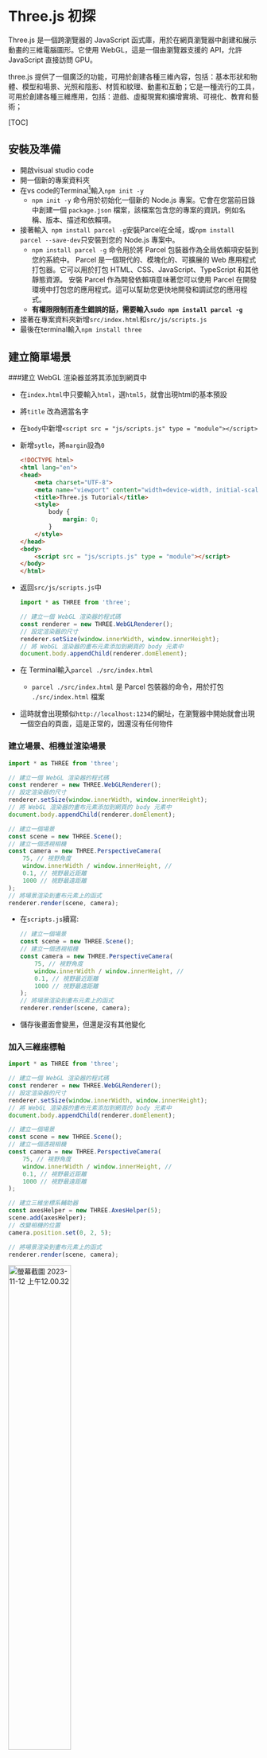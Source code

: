 # Three.js 初探

Three.js 是一個跨瀏覽器的 JavaScript 函式庫，用於在網頁瀏覽器中創建和展示動畫的三維電腦圖形。它使用 WebGL，這是一個由瀏覽器支援的 API，允許 JavaScript 直接訪問 GPU。

three.js 提供了一個廣泛的功能，可用於創建各種三維內容，包括：基本形狀和物體、模型和場景、光照和陰影、材質和紋理、動畫和互動；它是一種流行的工具，可用於創建各種三維應用，包括：遊戲、虛擬現實和擴增實境、可視化、教育和藝術；

[TOC]

## 安裝及準備

- 開啟visual studio code
- 開一個新的專案資料夾
- 在vs code的Terminal[^1]輸入`npm init -y`
	- `npm init -y` 命令用於初始化一個新的 Node.js 專案。它會在您當前目錄中創建一個 `package.json` 檔案，該檔案包含您的專案的資訊，例如名稱、版本、描述和依賴項。
- 接著輸入` npm install parcel -g`安裝Parcel在全域，或`npm install parcel --save-dev`只安裝到您的 Node.js 專案中。
	- `npm install parcel -g` 命令用於將 Parcel 包裝器作為全局依賴項安裝到您的系統中。
		Parcel 是一個現代的、模塊化的、可擴展的 Web 應用程式打包器。它可以用於打包 HTML、CSS、JavaScript、TypeScript 和其他靜態資源。
		安裝 Parcel 作為開發依賴項意味著您可以使用 Parcel 在開發環境中打包您的應用程式。這可以幫助您更快地開發和調試您的應用程式。
	- **有權限限制而產生錯誤的話，需要輸入`sudo npm install parcel -g`**
- 接著在專案資料夾新增`src/index.html`和`src/js/scripts.js`
- 最後在terminal輸入`npm install three`

[^1]: 在vs code中，按下`cmd+j`就會出現Terminal

## 建立簡單場景

###建立 WebGL 渲染器並將其添加到網頁中

- 在`index.html`中只要輸入`html`，選`html5`，就會出現html的基本預設

- 將`title` 改為適當名字

- 在`body`中新增`<script src = "js/scripts.js" type = "module"></script>`

- 新增`sytle`，將`margin`設為`0`

	```html
	<!DOCTYPE html>
	<html lang="en">
	<head>
	    <meta charset="UTF-8">
	    <meta name="viewport" content="width=device-width, initial-scale=1.0">
	    <title>Three.js Tutorial</title>
	    <style>
	        body {
	            margin: 0;
	        }
	    </style>
	</head>
	<body>
	    <script src = "js/scripts.js" type = "module"></script>
	</body>
	</html>
	```

	

- 返回`src/js/scripts.js`中

	```javascript
	import * as THREE from 'three';
	
	// 建立一個 WebGL 渲染器的程式碼
	const renderer = new THREE.WebGLRenderer();
	// 設定渲染器的尺寸
	renderer.setSize(window.innerWidth, window.innerHeight);
	// 將 WebGL 渲染器的畫布元素添加到網頁的 body 元素中
	document.body.appendChild(renderer.domElement);
	```



- 在 Terminal輸入`parcel ./src/index.html`
	- `parcel ./src/index.html` 是 Parcel 包裝器的命令，用於打包 `./src/index.html` 檔案
- 這時就會出現類似`http://localhost:1234`的網址，在瀏覽器中開始就會出現一個空白的頁面，這是正常的，因還沒有任何物件

### 建立場景、相機並渲染場景

```javascript
import * as THREE from 'three';

// 建立一個 WebGL 渲染器的程式碼
const renderer = new THREE.WebGLRenderer();
// 設定渲染器的尺寸
renderer.setSize(window.innerWidth, window.innerHeight);
// 將 WebGL 渲染器的畫布元素添加到網頁的 body 元素中
document.body.appendChild(renderer.domElement);

// 建立一個場景
const scene = new THREE.Scene();
// 建立一個透視相機
const camera = new THREE.PerspectiveCamera(
    75, // 視野角度
    window.innerWidth / window.innerHeight, //
    0.1, // 視野最近距離
    1000 // 視野最遠距離
);
// 將場景渲染到畫布元素上的函式
renderer.render(scene, camera);
```



- 在`scripts.js`續寫:

    ```javascript
    // 建立一個場景
    const scene = new THREE.Scene();
    // 建立一個透視相機
    const camera = new THREE.PerspectiveCamera(
        75, // 視野角度
        window.innerWidth / window.innerHeight, //
        0.1, // 視野最近距離
        1000 // 視野最遠距離
    );
    // 將場景渲染到畫布元素上的函式
    renderer.render(scene, camera);
    ```

- 儲存後畫面會變黑，但還是沒有其他變化

	

### 加入三維座標軸

```javascript
import * as THREE from 'three';

// 建立一個 WebGL 渲染器的程式碼
const renderer = new THREE.WebGLRenderer();
// 設定渲染器的尺寸
renderer.setSize(window.innerWidth, window.innerHeight);
// 將 WebGL 渲染器的畫布元素添加到網頁的 body 元素中
document.body.appendChild(renderer.domElement);

// 建立一個場景
const scene = new THREE.Scene();
// 建立一個透視相機
const camera = new THREE.PerspectiveCamera(
    75, // 視野角度
    window.innerWidth / window.innerHeight, //
    0.1, // 視野最近距離
    1000 // 視野最遠距離
);

// 建立三維坐標系輔助器
const axesHelper = new THREE.AxesHelper(5);
scene.add(axesHelper);
// 改變相機的位置
camera.position.set(0, 2, 5);

// 將場景渲染到畫布元素上的函式
renderer.render(scene, camera);
```

<img src="%E8%9E%A2%E5%B9%95%E6%88%AA%E5%9C%96%202023-11-12%20%E4%B8%8A%E5%8D%8812.00.32.png" alt="螢幕截圖 2023-11-12 上午12.00.32" style="width:50%;" />

- 新增:

	```javascript
	// 建立三維坐標系輔助器
	const axesHelper = new THREE.AxesHelper(5);
	scene.add(axesHelper);
	// 改變相機的位置
	camera.position.set(0, 2, 5);
	```

	- `const axesHelper = new THREE.AxesHelper(5);` 這段程式碼會建立一個三維坐標系輔助器，並將其大小設定為 5。三維坐標系輔助器是 three.js 中一種用於在三維場景中渲染三維坐標系的物件。它由三根線段組成，分別代表 X、Y、Z 軸。
	- `scene.add(axesHelper);` 這段程式碼會將三維坐標系輔助器添加到場景中。
	- `camera.position.set(0, 2, 5);` 這段程式碼會改變相機的位置。相機的位置將位於原點的正前方 5 個單位，正上方 2 個單位。



### 建立一個立方體

```javascript
import * as THREE from 'three';

// 建立一個 WebGL 渲染器的程式碼
const renderer = new THREE.WebGLRenderer();
// 設定渲染器的尺寸
renderer.setSize(window.innerWidth, window.innerHeight);
// 將 WebGL 渲染器的畫布元素添加到網頁的 body 元素中
document.body.appendChild(renderer.domElement);

// 建立一個場景
const scene = new THREE.Scene();
// 建立一個透視相機
const camera = new THREE.PerspectiveCamera(
    75, // 視野角度
    window.innerWidth / window.innerHeight, //
    0.1, // 視野最近距離
    1000 // 視野最遠距離
);

// 建立三維坐標系輔助器
const axesHelper = new THREE.AxesHelper(5);
scene.add(axesHelper);
// 改變相機的位置
camera.position.set(0, 2, 5);

// 建立一個立方體
const boxGeometry = new THREE.BoxGeometry();
const boxMaterial = new THREE.MeshBasicMaterial({color: 0x00ff00});
const box = new THREE.Mesh(boxGeometry, boxMaterial);
scene.add(box);

// 將場景渲染到畫布元素上的函式
renderer.render(scene, camera);
```

<img src="%E8%9E%A2%E5%B9%95%E6%88%AA%E5%9C%96%202023-11-12%20%E4%B8%8A%E5%8D%8812.01.22.png" alt="螢幕截圖 2023-11-12 上午12.01.22" style="width:50%;" />

- 新增:

	```javascript
	// 建立一個立方體
	const boxGeometry = new THREE.BoxGeometry();
	const boxMaterial = new THREE.MeshBasicMaterial({color: 0x00ff00});
	const box = new THREE.Mesh(boxGeometry, boxMaterial);
	scene.add(box);
	```

	- `const boxGeometry = new THREE.BoxGeometry();` 會建立一個立方體的幾何體。立方體的幾何體由六個面組成，每個面都是一個正方形。
	- `const boxMaterial = new THREE.MeshBasicMaterial({color: 0x00ff00});` 會建立一個立方體的材質。材質控制了立方體的外觀。在這個例子中，材質的顏色設定為綠色。
	- `const box = new THREE.Mesh(boxGeometry, boxMaterial);` 會建立一個立方體物件。立方體物件由幾何體和材質組成。
	- `scene.add(box);` 會將立方體物件添加到場景中。

### 令立方體旋轉

```javascript
import * as THREE from 'three';

// 建立一個 WebGL 渲染器的程式碼
const renderer = new THREE.WebGLRenderer();
// 設定渲染器的尺寸
renderer.setSize(window.innerWidth, window.innerHeight);
// 將 WebGL 渲染器的畫布元素添加到網頁的 body 元素中
document.body.appendChild(renderer.domElement);

// 建立一個場景
const scene = new THREE.Scene();
// 建立一個透視相機
const camera = new THREE.PerspectiveCamera(
    75, // 視野角度
    window.innerWidth / window.innerHeight, //
    0.1, // 視野最近距離
    1000 // 視野最遠距離
);

// 建立三維坐標系輔助器
const axesHelper = new THREE.AxesHelper(5);
scene.add(axesHelper);
// 改變相機的位置
camera.position.set(0, 2, 5);

// 建立一個立方體
const boxGeometry = new THREE.BoxGeometry();
const boxMaterial = new THREE.MeshBasicMaterial({ color: 0x00ff00 });
const box = new THREE.Mesh(boxGeometry, boxMaterial);
scene.add(box);

function animate(time) {
    box.rotation.x = time/1000;
    box.rotation.y = time/1000;
    // 將場景渲染到畫布元素上的函式
    renderer.render(scene, camera);
}
renderer.setAnimationLoop(animate);
```



- 新增和修改:

    ```javascript
    function animate(time) {
    box.rotation.x = time/1000;
    box.rotation.y = time/1000;
    // 將場景渲染到畫布元素上的函式
    renderer.render(scene, camera);
    }
    renderer.setAnimationLoop(animate);
    ```
    
    - 這段程式碼首先定義一個 `animate()` 函式。這個函式會接受一個 `time` 參數，該參數表示當前時間。
    
    	函式的程式碼首先設定立方體的 X 軸旋轉角度。旋轉角度為 `time` 除以 1000。
    
    	然後，函式設定立方體的 Y 軸旋轉角度。旋轉角度也為 `time` 除以 1000。
    
    	最後，函式調用 `renderer.render()` 函式，將場景渲染到畫布元素上。

### OrbitControls 控制鏡頭

```javascript
import * as THREE from 'three';
import { OrbitControls } from 'three/examples/jsm/controls/OrbitControls.js';

// 建立一個 WebGL 渲染器的程式碼
const renderer = new THREE.WebGLRenderer();
// 設定渲染器的尺寸
renderer.setSize(window.innerWidth, window.innerHeight);
// 將 WebGL 渲染器的畫布元素添加到網頁的 body 元素中
document.body.appendChild(renderer.domElement);

// 建立一個場景
const scene = new THREE.Scene();
// 建立一個透視相機
const camera = new THREE.PerspectiveCamera(
    75, // 視野角度
    window.innerWidth / window.innerHeight, //
    0.1, // 視野最近距離
    1000 // 視野最遠距離
);

// 建立一個輔助器
const orbit = new OrbitControls(camera, renderer.domElement);

// 建立三維坐標系輔助器
const axesHelper = new THREE.AxesHelper(5);
scene.add(axesHelper);
// 改變相機的位置
camera.position.set(0, 2, 5);
// 更新相機的控制器
orbit.update();

// 建立一個立方體
const boxGeometry = new THREE.BoxGeometry();
const boxMaterial = new THREE.MeshBasicMaterial({ color: 0x00ff00 });
const box = new THREE.Mesh(boxGeometry, boxMaterial);
scene.add(box);

function animate(time) {
    box.rotation.x = time/1000;
    box.rotation.y = time/1000;
    // 將場景渲染到畫布元素上的函式
    renderer.render(scene, camera);
}
renderer.setAnimationLoop(animate);
```



- 新增: 

    ```javascript
    import { OrbitControls } from 'three/examples/jsm/controls/OrbitControls.js';
    const orbit = new OrbitControls(camera, renderer.domElement);
    orbit.update();
    ```

- 這段程式碼是使用Three.js庫中的OrbitControls模組來創建一個軌道控制器，以便在三維場景中控制相機的移動和旋轉。

### 新增平面和圓

```javascript
import * as THREE from 'three';
import { OrbitControls } from 'three/examples/jsm/controls/OrbitControls.js';

// 建立一個 WebGL 渲染器的程式碼
const renderer = new THREE.WebGLRenderer({ antialias: true });
// 設定渲染器的尺寸
renderer.setSize(window.innerWidth, window.innerHeight);
// 設定渲染器的解析度
renderer.setPixelRatio(window.devicePixelRatio);
// 將 WebGL 渲染器的畫布元素添加到網頁的 body 元素中
document.body.appendChild(renderer.domElement);

// 建立一個場景
const scene = new THREE.Scene();
// 建立一個透視相機
const camera = new THREE.PerspectiveCamera(
    45, // 視野角度
    window.innerWidth / window.innerHeight, //
    0.1, // 視野最近距離
    1000 // 視野最遠距離
);

// 建立一個輔助器
const orbit = new OrbitControls(camera, renderer.domElement);

// 建立三維坐標系輔助器
const axesHelper = new THREE.AxesHelper(5);
scene.add(axesHelper);
// 改變相機的位置
camera.position.set(-10, 30, 30);
// 更新相機的控制器
orbit.update();

// 建立一個立方體
const boxGeometry = new THREE.BoxGeometry();
const boxMaterial = new THREE.MeshBasicMaterial({ color: 0x00ff00 });
const box = new THREE.Mesh(boxGeometry, boxMaterial);
scene.add(box);

// 建立一個平面
const planeGeometry = new THREE.PlaneGeometry(30, 30);
const planeMaterial = new THREE.MeshBasicMaterial({
    color: 0xcccccc, side: THREE.DoubleSide
});
const plane = new THREE.Mesh(planeGeometry, planeMaterial);
scene.add(plane);
plane.rotation.x = -Math.PI / 2;

// 建立網格, 30 是網格的大小, 20 是網格的分段數
const gridHelper = new THREE.GridHelper(30, 20);
scene.add(gridHelper);

// 建立一個球體, 5 是球體的半徑, 30, 30 是球體的寬度分段數和高度分段數
const sphereGeometry = new THREE.SphereGeometry(5, 30, 30);
const sphereMaterial = new THREE.MeshBasicMaterial({
    color: 0x0000FF, wireframe: true
});
const sphere = new THREE.Mesh(sphereGeometry, sphereMaterial);
scene.add(sphere);


function animate(time) {
    box.rotation.x = time / 1000;
    box.rotation.y = time / 1000;
    // 將場景渲染到畫布元素上的函式
    renderer.render(scene, camera);
}
renderer.setAnimationLoop(animate);
```

<img src="%E8%9E%A2%E5%B9%95%E6%88%AA%E5%9C%96%202023-11-12%20%E4%B8%8B%E5%8D%883.30.45.png" alt="螢幕截圖 2023-11-12 下午3.30.45" style="width:50%;" />

- 新增:

	```javascript
	// 建立一個平面
	const planeGeometry = new THREE.PlaneGeometry(30, 30);
	const planeMaterial = new THREE.MeshBasicMaterial({
	    color: 0xcccccc, side: THREE.DoubleSide
	});
	const plane = new THREE.Mesh(planeGeometry, planeMaterial);
	scene.add(plane);
	plane.rotation.x = -Math.PI / 2;
	
	// 建立網格, 30 是網格的大小, 20 是網格的分段數
	const gridHelper = new THREE.GridHelper(30, 20);
	scene.add(gridHelper);
	
	// 建立一個球體, 5 是球體的半徑, 30, 30 是球體的寬度分段數和高度分段數
	const sphereGeometry = new THREE.SphereGeometry(5, 30, 30);
	const sphereMaterial = new THREE.MeshBasicMaterial({
	    color: 0x0000FF, wireframe: true
	});
	const sphere = new THREE.Mesh(sphereGeometry, sphereMaterial);
	scene.add(sphere);
	```

- 這段程式碼使用Three.js創建了一個簡單的場景，包含了一個平面、一個網格和一個球體。它們被添加到場景中以進行渲染。

	1. 平面：創建一個平面，設置寬度和高度為30，顏色為淺灰色，並添加到場景中。
	2. 網格：創建一個網格幫助器，設置大小為30，分段數為20，並添加到場景中。
	3. 球體：創建一個球體，設置半徑為5，寬度分段數和高度分段數均為30，顏色為藍色，並以線框模式渲染。將球體添加到場景中。

## Three.js材質

three.js 材料是用來控制三維物體外觀和行為的物件。*但部分材質需要配合光源才能顯示*。three.js 提供了各種類型的材料，包括：

- **MeshBasicMaterial**：這是最基本的材料類型，它可以用來指定物體的顏色、透明度和反光率。
- **MeshPhongMaterial**：這種材料可以用來創建更逼真的物體外觀，它提供了更複雜的光照模型。
- **MeshLambertMaterial**：這種材料類似於 MeshPhongMaterial，但它使用了更簡單的光照模型，因此速度更快。
- **MeshToonMaterial**：這種材料可以用來創建卡通風格的物體外觀。
- **MeshNormalMaterial**：這種材料可以用來顯示物體的法線。

three.js 材料還提供了許多屬性，可以用來控制物體的外觀和行為，例如：

- **color**：物體的顏色。
- **transparent**：物體的透明度。
- **reflectivity**：物體的反光率。
- **shininess**：物體的光澤度。
- **ambient**：物體的環境光照強度。
- **diffuse**：物體的散射光照強度。
- **specular**：物體的鏡面光照強度。
- **emissive**：物體的自發光強度。
- **wireframe**：是否顯示物體的線框。
- **wireframeLinewidth**：線框的寬度。

three.js 材料可以使用 `Mesh.setMaterial()` 方法來設定給網格。

以下是一個使用 MeshBasicMaterial 的範例：

```javascript
const geometry = new THREE.BoxGeometry();
const material = new THREE.MeshBasicMaterial({ color: 0xff0000 });
const cube = new THREE.Mesh(geometry, material);

scene.add(cube);
```



這段程式碼會創建一個紅色的立方體。

以下是一個使用 MeshPhongMaterial 的範例：

```JAVASCRIPT
const geometry = new THREE.BoxGeometry();
const material = new THREE.MeshPhongMaterial({
  color: 0xff0000,
  specular: 0x00ff00,
  shininess: 100,
});
const cube = new THREE.Mesh(geometry, material);

scene.add(cube);
```

這段程式碼會創建一個具有紅色主體和綠色高光的立方體。

three.js 材料提供了許多功能，可以用來創建各種各樣的三維物體外觀。

你可以根據自己的需要選擇合適的材料來創建三維物體。

## 新增dat.gui

dat.gui是JavaScript庫，用於創建簡單的用戶界面，方便調整和控制網頁應用程序中的參數和選項。它提供輕量級的交互式控制面板，用於快速修改應用程序的參數。

- 按下`CMD+J`開啟Terminal
- 在Terminal 中按下`CTRL+C`(在mac境景下)停止Parcel
- 輸入`npm install dat.gui`
- 安裝好後再次輸入`parcel ./src/index.html`

```javascript
import * as THREE from 'three';
import { OrbitControls } from 'three/examples/jsm/controls/OrbitControls.js';
import * as dat from 'dat.gui';

// 建立一個 WebGL 渲染器的程式碼, antialias 是抗鋸齒的意思
const renderer = new THREE.WebGLRenderer({ antialias: true });
// 設定渲染器的尺寸
renderer.setSize(window.innerWidth, window.innerHeight);
// 設定渲染器的解析度
renderer.setPixelRatio(window.devicePixelRatio);
// 將 WebGL 渲染器的畫布元素添加到網頁的 body 元素中
document.body.appendChild(renderer.domElement);

// 建立一個場景
const scene = new THREE.Scene();
// 建立一個透視相機
const camera = new THREE.PerspectiveCamera(
    45, // 視野角度
    window.innerWidth / window.innerHeight, //
    0.1, // 視野最近距離
    1000 // 視野最遠距離
);

// 建立一個輔助器
const orbit = new OrbitControls(camera, renderer.domElement);

// 建立三維坐標系輔助器
const axesHelper = new THREE.AxesHelper(5);
scene.add(axesHelper);
// 改變相機的位置
camera.position.set(-10, 30, 30);
// 更新相機的控制器
orbit.update();

// 建立一個立方體
const boxGeometry = new THREE.BoxGeometry();
const boxMaterial = new THREE.MeshBasicMaterial({ color: 0x00ff00 });
const box = new THREE.Mesh(boxGeometry, boxMaterial);
scene.add(box);

// 建立一個平面
const planeGeometry = new THREE.PlaneGeometry(30, 30);
const planeMaterial = new THREE.MeshBasicMaterial({
    color: 0xcccccc, side: THREE.DoubleSide
});
const plane = new THREE.Mesh(planeGeometry, planeMaterial);
scene.add(plane);
plane.rotation.x = -Math.PI / 2;

// 建立網格, 30 是網格的大小, 20 是網格的分段數
const gridHelper = new THREE.GridHelper(30, 20);
scene.add(gridHelper);

// 建立一個球體, 5 是球體的半徑, 30, 30 是球體的寬度分段數和高度分段數
const sphereGeometry = new THREE.SphereGeometry(5, 30, 30);
const sphereMaterial = new THREE.MeshBasicMaterial({
    color: 0x0000FF, wireframe: false
});
const sphere = new THREE.Mesh(sphereGeometry, sphereMaterial);
sphere.position.set(0, 10, 10);
scene.add(sphere);

// 建立gui
const gui = new dat.GUI();
// 建立一個物件, 用來儲存控制項的資料
const options = {
    sphereColor: 0xffea00, 
    wireframe: false,
    speed : 0.01
};
// 將控制項加入gui
gui.addColor(options, 'sphereColor').onChange(function (value) {
    sphere.material.color.set(value);
});
gui.add(options, 'wireframe').onChange(function (value) {
    sphere.material.wireframe = value;
});
gui.add(options, 'speed', 0, 0.1);

let step = 0;

function animate(time) {
    box.rotation.x = time / 1000;
    box.rotation.y = time / 1000;

    step += options.speed;
    sphere.position.y = 10 * Math.sin(step);

    // 將場景渲染到畫布元素上的函式
    renderer.render(scene, camera);
}
renderer.setAnimationLoop(animate);
```

<img src="%E8%9E%A2%E5%B9%95%E6%88%AA%E5%9C%96%202023-11-12%20%E4%B8%8B%E5%8D%886.41.11.png" alt="螢幕截圖 2023-11-12 下午6.41.11" style="width:50%;" />

- 在JavaScript中導入dat.gui

  ```javascript
  import * as dat from 'dat.gui';
  ```

  

- 建立GUI物件:

	  ```javascript
	// 建立gui
	const gui = new dat.GUI();
	// 建立一個物件, 用來儲存控制項的資料
	const options = {
	    sphereColor: 0xffea00, 
	    wireframe: false,
	    speed : 0.01
	};
	// 將控制項加入gui
	gui.addColor(options, 'sphereColor').onChange(function (value) {
	    sphere.material.color.set(value);
	});
	gui.add(options, 'wireframe').onChange(function (value) {
	    sphere.material.wireframe = value;
	});
	gui.add(options, 'speed', 0, 0.1);
	```

- 創建了一個dat.gui界面，並建立了一個名為options的物件來存儲控制項的資料。透過gui.add方法，將控制項加入gui界面。其中包括一個顏色選擇器控制項，用於調整球體的顏色；一個開關控制項，用於切換球體的線框模式；以及一個滑塊控制項，用於調整速度值。每個控制項的變化都會觸發相應的回調函數，從而實現對應的操作，例如修改球體的顏色或線框模式，以及調整速度值的範圍。

	

	```javascript
	step += options.speed;
	```

- 控制項也可以作為一個獨立的變數來應用

## 光源

Three.js中有幾種常見的光源類型：

1. `AmbientLight`（環境光）：均勻地照亮場景中的所有物體，不考慮方向和位置。
2. `DirectionalLight`（方向光）：模擬無窮遠處的光源，具有方向和強度，如太陽光。它會投射平行光線，並影響場景中所有物體的陰影。
3. `PointLight`（點光源）：模擬從一個點向所有方向發射的光源，如燈泡。它會向四面八方發射光線，並在場景中產生明暗效果。
4. `SpotLight`（聚光燈）：模擬具有特定方向和範圍的光源，如手電筒。它會向指定方向發射光線，並在指定範圍內集中光線，產生明亮的聚光效果。

```JAVASCRIPT
import * as THREE from 'three';
import { OrbitControls } from 'three/examples/jsm/controls/OrbitControls.js';
import * as dat from 'dat.gui';

// 建立一個 WebGL 渲染器的程式碼, antialias 是抗鋸齒的意思
const renderer = new THREE.WebGLRenderer({ antialias: true });
// 設定渲染器的尺寸
renderer.setSize(window.innerWidth, window.innerHeight);
// 設定渲染器的解析度
renderer.setPixelRatio(window.devicePixelRatio);
// 將 WebGL 渲染器的畫布元素添加到網頁的 body 元素中
document.body.appendChild(renderer.domElement);

// 建立一個場景
const scene = new THREE.Scene();
// 建立一個透視相機
const camera = new THREE.PerspectiveCamera(
    45, // 視野角度
    window.innerWidth / window.innerHeight, //
    0.1, // 視野最近距離
    1000 // 視野最遠距離
);

// 建立一個輔助器
const orbit = new OrbitControls(camera, renderer.domElement);

// 建立三維坐標系輔助器
const axesHelper = new THREE.AxesHelper(5);
scene.add(axesHelper);
// 改變相機的位置
camera.position.set(-10, 30, 30);
// 更新相機的控制器
orbit.update();


// 建立gui
const gui = new dat.GUI();
// 建立一個物件, 用來儲存控制項的資料
const options = {
    sphereColor: 0xffea00,
    wireframe: false,
    speed: 0.01
};
// 將控制項加入gui
gui.addColor(options, 'sphereColor').onChange(function (value) {
    sphere.material.color.set(value);
});
gui.add(options, 'wireframe').onChange(function (value) {
    sphere.material.wireframe = value;
});
gui.add(options, 'speed', 0, 0.1);


// 建立一個立方體
const boxGeometry = new THREE.BoxGeometry();
const boxMaterial = new THREE.MeshStandardMaterial({ color: 0x00ff00 });
const box = new THREE.Mesh(boxGeometry, boxMaterial);
scene.add(box);

// 建立一個平面
const planeGeometry = new THREE.PlaneGeometry(30, 30);
const planeMaterial = new THREE.MeshStandardMaterial({
    color: 0xcccccc, side: THREE.DoubleSide
});
const plane = new THREE.Mesh(planeGeometry, planeMaterial);
scene.add(plane);
plane.rotation.x = -Math.PI / 2;

// 建立網格, 30 是網格的大小, 20 是網格的分段數
const gridHelper = new THREE.GridHelper(30, 20);
scene.add(gridHelper);

// 建立一個球體, 5 是球體的半徑, 30, 30 是球體的寬度分段數和高度分段數
const sphereGeometry = new THREE.SphereGeometry(5, 30, 30);
const sphereMaterial = new THREE.MeshStandardMaterial({
    color: 0x0000FF, wireframe: false
});
const sphere = new THREE.Mesh(sphereGeometry, sphereMaterial);
sphere.position.set(0, 10, 10);
scene.add(sphere);

// 建立環境光源, 0x333333 是光源的顏色
const ambientLight = new THREE.AmbientLight(0x333333);
scene.add(ambientLight);
// 建立平行光源, 0.8 是光源的強度, 光源的強度是 0.0 ~ 1.0 的值
const directionalLight = new THREE.DirectionalLight(0xffffff, 0.8);
directionalLight.position.set(-30, 50, 0);
scene.add(directionalLight);

// 建立平行光源助手, 其中的參數是平行光源對象, 5 是輔助線的長度
const directionalLightHelper = new THREE.DirectionalLightHelper(directionalLight, 5);
scene.add(directionalLightHelper);

let step = 0;

function animate(time) {
    box.rotation.x = time / 1000;
    box.rotation.y = time / 1000;

    step += options.speed;
    sphere.position.y = 10 * Math.abs(Math.sin(step));

    // 將場景渲染到畫布元素上的函式
    renderer.render(scene, camera);
}
renderer.setAnimationLoop(animate);
```

<img src="%E8%9E%A2%E5%B9%95%E6%88%AA%E5%9C%96%202023-11-12%20%E4%B8%8B%E5%8D%887.39.24.png" alt="螢幕截圖 2023-11-12 下午7.39.24" style="width:50%;" />



```javascript
// 建立環境光源, 0x333333 是光源的顏色
const ambientLight = new THREE.AmbientLight(0x333333);
scene.add(ambientLight);
// 建立平行光源, 0.8 是光源的強度, 光源的強度是 0.0 ~ 1.0 的值
const directionalLight = new THREE.DirectionalLight(0xffffff, 0.8);
directionalLight.position.set(-30, 50, 0);
scene.add(directionalLight);

// 建立平行光源助手, 其中的參數是平行光源對象, 5 是輔助線的長度
const directionalLightHelper = new THREE.DirectionalLightHelper(directionalLight, 5);
scene.add(directionalLightHelper);
```

這段程式碼創建了兩個光源和一個光源助手。首先，使用THREE.AmbientLight建立了一個環境光源，顏色設置為0x333333。環境光照亮了場景中的所有物體，不考慮方向和位置。接著，使用THREE.DirectionalLight建立了一個平行光源，顏色設置為0xffffff，強度為0.8。平行光源是模擬無窮遠處的光源，具有方向和強度，通常用於模擬太陽光。最後，使用THREE.DirectionalLightHelper建立了一個平行光源助手，參數包括平行光源對象和輔助線的長度。光源助手可以顯示出平行光源的方向和位置，方便調試和可視化光源的效果。

### 影子

有光的話就會有影子。

```javascript
import * as THREE from 'three';
import { OrbitControls } from 'three/examples/jsm/controls/OrbitControls.js';
import * as dat from 'dat.gui';

// 建立一個 WebGL 渲染器的程式碼, antialias 是抗鋸齒的意思
const renderer = new THREE.WebGLRenderer({ antialias: true });
// 設定渲染器的尺寸
renderer.setSize(window.innerWidth, window.innerHeight);
// 設定渲染器的解析度
renderer.setPixelRatio(window.devicePixelRatio);
// 設定影子效果
renderer.shadowMap.enabled = true;
// 將 WebGL 渲染器的畫布元素添加到網頁的 body 元素中
document.body.appendChild(renderer.domElement);

// 建立一個場景
const scene = new THREE.Scene();
// 建立一個透視相機
const camera = new THREE.PerspectiveCamera(
    45, // 視野角度
    window.innerWidth / window.innerHeight, //
    0.1, // 視野最近距離
    1000 // 視野最遠距離
);

// 建立一個輔助器
const orbit = new OrbitControls(camera, renderer.domElement);

// 建立三維坐標系輔助器
const axesHelper = new THREE.AxesHelper(5);
scene.add(axesHelper);
// 改變相機的位置
camera.position.set(-10, 30, 30);
// 更新相機的控制器
orbit.update();


// 建立gui
const gui = new dat.GUI();
// 建立一個物件, 用來儲存控制項的資料
const options = {
    sphereColor: 0xffea00,
    wireframe: false,
    speed: 0.01
};
// 將控制項加入gui
gui.addColor(options, 'sphereColor').onChange(function (value) {
    sphere.material.color.set(value);
});
gui.add(options, 'wireframe').onChange(function (value) {
    sphere.material.wireframe = value;
});
gui.add(options, 'speed', 0, 0.1);


// 建立一個立方體
const boxGeometry = new THREE.BoxGeometry();
const boxMaterial = new THREE.MeshStandardMaterial({ color: 0x00ff00 });
const box = new THREE.Mesh(boxGeometry, boxMaterial);
scene.add(box);

// 建立一個平面
const planeGeometry = new THREE.PlaneGeometry(30, 30);
const planeMaterial = new THREE.MeshStandardMaterial({
    color: 0xcccccc, side: THREE.DoubleSide
});
const plane = new THREE.Mesh(planeGeometry, planeMaterial);
plane.receiveShadow = true;
scene.add(plane);
plane.rotation.x = -Math.PI / 2;

// 建立網格, 30 是網格的大小, 20 是網格的分段數
const gridHelper = new THREE.GridHelper(30, 20);
scene.add(gridHelper);

// 建立一個球體, 5 是球體的半徑, 30, 30 是球體的寬度分段數和高度分段數
const sphereGeometry = new THREE.SphereGeometry(5, 30, 30);
const sphereMaterial = new THREE.MeshStandardMaterial({
    color: 0x0000FF, wireframe: false
});
const sphere = new THREE.Mesh(sphereGeometry, sphereMaterial);
sphere.position.set(-10, 10, 0);
sphere.castShadow = true;
scene.add(sphere);

// 建立環境光源, 0x333333 是光源的顏色
const ambientLight = new THREE.AmbientLight(0x333333);
scene.add(ambientLight);
// 建立平行光源, 0.8 是光源的強度, 光源的強度是 0.0 ~ 1.0 的值
const directionalLight = new THREE.DirectionalLight(0xffffff, 0.8);
directionalLight.position.set(-30, 50, 0);
directionalLight.castShadow = true;
scene.add(directionalLight);

// 建立平行光源助手, 其中的參數是平行光源對象, 5 是輔助線的長度
const directionalLightHelper = new THREE.DirectionalLightHelper(directionalLight, 5);
scene.add(directionalLightHelper);

let step = 0;

function animate(time) {
    box.rotation.x = time / 1000;
    box.rotation.y = time / 1000;

    step += options.speed;
    sphere.position.y = 10 * Math.abs(Math.sin(step));

    // 將場景渲染到畫布元素上的函式
    renderer.render(scene, camera);
}
renderer.setAnimationLoop(animate);
```

<img src="%E8%9E%A2%E5%B9%95%E6%88%AA%E5%9C%96%202023-11-12%20%E4%B8%8B%E5%8D%887.55.13.png" alt="螢幕截圖 2023-11-12 下午7.55.13" style="width:50%;" />

```javascript
renderer.shadowMap.enabled = true;
plane.receiveShadow = true;
sphere.castShadow = true;
directionalLight.castShadow = true;
```

這段程式碼涉及到Three.js中的陰影 (shadow) 相關設置。

1. `renderer.shadowMap.enabled = true;`：這行程式碼啟用了渲染器的陰影功能。它告訴渲染器在渲染場景時生成陰影效果。
2. `plane.receiveShadow = true;`：這行程式碼設置了一個平面物體（例如地板）接收陰影。當其他物體投射陰影時，平面物體將能夠接收並顯示這些陰影。
3. `sphere.castShadow = true;`：這行程式碼設置了一個球體物體（例如球）投射陰影。它告訴Three.js該物體需要在場景中產生陰影。
4. `directionalLight.castShadow = true;`：這行程式碼設置了一個平行光源投射陰影。它告訴該平行光源需要在場景中產生陰影。這通常用於模擬太陽光，因為太陽光可以產生長距離的平行光線，從而產生物體的陰影效果。
